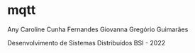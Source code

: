 # mqtt

Any Caroline Cunha Fernandes
Giovanna Gregório Guimarães

Desenvolvimento de Sistemas Distribuídos
BSI - 2022

